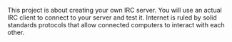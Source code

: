 This project is about creating your own IRC server.
You will use an actual IRC client to connect to your server and test it.
Internet is ruled by solid standards protocols that allow connected computers to interact
with each other.
